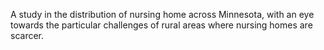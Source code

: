 A study in the distribution of nursing home across Minnesota, with an eye towards the particular challenges of rural areas where nursing homes are scarcer.